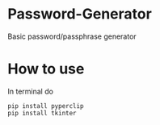 # Password-Generator
Basic password/passphrase generator 


# How to use
In terminal do  

`pip install pyperclip`  
`pip install tkinter`
